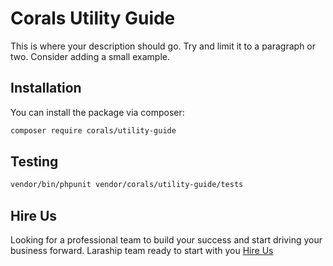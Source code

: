 # Corals Utility Guide

This is where your description should go. Try and limit it to a paragraph or two. Consider adding a small example.

## Installation

You can install the package via composer:

```bash
composer require corals/utility-guide
```

## Testing

```bash
vendor/bin/phpunit vendor/corals/utility-guide/tests 
```

## Hire Us
Looking for a professional team to build your success and start driving your business forward.
Laraship team ready to start with you [Hire Us](https://www.laraship.com/contact)

